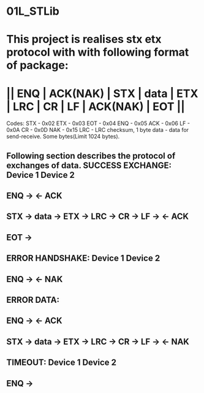 # 01L_STLib
This project is realises stx etx protocol with  with following format of package:
========================================================================
|| ENQ | ACK(NAK) | STX | data | ETX | LRC | CR | LF | ACK(NAK) | EOT ||
========================================================================

Codes:
STX - 0x02
ETX - 0x03
EOT - 0x04
ENQ - 0x05
ACK - 0x06
LF - 0x0A
CR - 0x0D
NAK - 0x15
LRC - LRC checksum, 1 byte
data - data for send-receive. Some bytes(Limit 1024 bytes).

Following section describes the protocol of exchanges of data.
SUCCESS EXCHANGE:
Device 1          Device 2
--------------------------
  ENQ       -> 
            <-     ACK
--------------------------           
  STX       -> 
  data      -> 
  ETX       -> 
  LRC       -> 
  CR        -> 
  LF        -> 
            <-     ACK
--------------------------           
  EOT       -> 
--------------------------

ERROR HANDSHAKE:
Device 1          Device 2
--------------------------
  ENQ       -> 
            <-     NAK
--------------------------

ERROR DATA:
--------------------------
  ENQ       -> 
            <-     ACK
--------------------------           
  STX       -> 
  data      -> 
  ETX       -> 
  LRC       -> 
  CR        -> 
  LF        -> 
            <-     NAK
--------------------------  

TIMEOUT:
Device 1          Device 2
--------------------------
  ENQ       -> 
--------------------------
